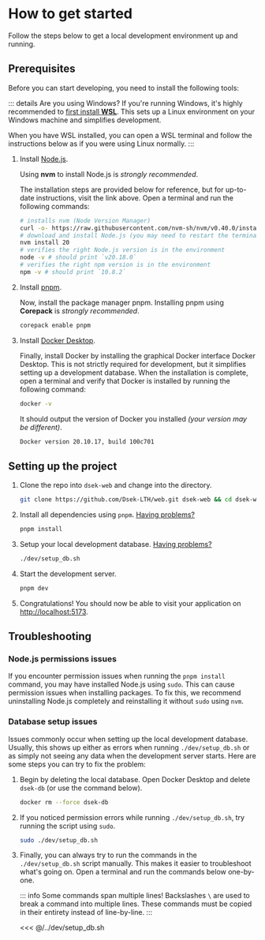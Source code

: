 # How to get started

Follow the steps below to get a local development environment up and running.

## Prerequisites

Before you can start developing, you need to install the following tools:

::: details Are you using Windows?
If you're running Windows, it's highly recommended to [first install **WSL**](https://learn.microsoft.com/en-us/windows/wsl/install). This sets up a Linux environment on your Windows machine and simplifies development.

When you have WSL installed, you can open a WSL terminal and follow the instructions below as if you were using Linux normally.
:::

1. Install [Node.js](https://nodejs.org/en/download/).

   Using **nvm** to install Node.js is _strongly recommended_.

   The installation steps are provided below for reference, but for up-to-date instructions, visit the link above.
   Open a terminal and run the following commands:

   ```bash
   # installs nvm (Node Version Manager)
   curl -o- https://raw.githubusercontent.com/nvm-sh/nvm/v0.40.0/install.sh | bash
   # download and install Node.js (you may need to restart the terminal)
   nvm install 20
   # verifies the right Node.js version is in the environment
   node -v # should print `v20.18.0`
   # verifies the right npm version is in the environment
   npm -v # should print `10.8.2`
   ```

2. Install [pnpm](https://pnpm.io/installation#using-corepack).

   Now, install the package manager pnpm. Installing pnpm using **Corepack** is _strongly recommended_.

   ```bash
   corepack enable pnpm
   ```

3. Install [Docker Desktop](https://docs.docker.com/get-docker/).

   Finally, install Docker by installing the graphical Docker interface Docker Desktop. This is not strictly required for development, but it simplifies setting up a development database. When the installation is complete, open a terminal and verify that Docker is installed by running the following command:

   ```bash
   docker -v
   ```

   It should output the version of Docker you installed _(your version may be different)_.

   ```bash
   Docker version 20.10.17, build 100c701
   ```

## Setting up the project

1. Clone the repo into `dsek-web` and change into the directory.
   ```bash
   git clone https://github.com/Dsek-LTH/web.git dsek-web && cd dsek-web
   ```
2. Install all dependencies using `pnpm`. [Having problems?](#node-js-permissions-issues)
   ```bash
   pnpm install
   ```
3. Setup your local development database. [Having problems?](#database-setup-issues)

   ```bash
   ./dev/setup_db.sh
   ```

4. Start the development server.

   ```bash
   pnpm dev
   ```

5. Congratulations! You should now be able to visit your application on [http://localhost:5173](http://localhost:5173).

## Troubleshooting

### Node.js permissions issues

If you encounter permission issues when running the `pnpm install` command, you may have installed Node.js using `sudo`. This can cause permission issues when installing packages. To fix this, we recommend uninstalling Node.js completely and reinstalling it without `sudo` using `nvm`.

### Database setup issues

Issues commonly occur when setting up the local development database. Usually, this shows up either as errors when running `./dev/setup_db.sh` or as simply not seeing any data when the development server starts. Here are some steps you can try to fix the problem:

1. Begin by deleting the local database. Open Docker Desktop and delete `dsek-db` (or use the command below).

   ```bash title="Docker CLI (alternative)"
   docker rm --force dsek-db
   ```

2. If you noticed permission errors while running `./dev/setup_db.sh`, try running the script using `sudo`.

   ```bash
   sudo ./dev/setup_db.sh
   ```

3. Finally, you can always try to run the commands in the `./dev/setup_db.sh` script manually. This makes it easier to troubleshoot what's going on. Open a terminal and run the commands below one-by-one.

   ::: info
   Some commands span multiple lines! Backslashes `\` are used to break a command into multiple lines. These commands must be copied in their entirety instead of line-by-line.
   :::

   <<< @/../dev/setup_db.sh
